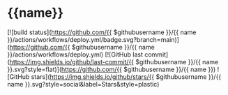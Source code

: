 # {{name}}

[![build status](https://github.com/{{ $githubusername }}/{{ name }}/actions/workflows/deploy.yml/badge.svg?branch=main)](https://github.com/{{ $githubusername }}/{{ name }}/actions/workflows/deploy.yml)
[![GitHub last commit](https://img.shields.io/github/last-commit/{{ $githubusername }}/{{ name }}.svg?style=flat)](https://github.com/{{ $githubusername }}/{{ name }})
![GitHub stars](https://img.shields.io/github/stars/{{ $githubusername }}/{{ name }}.svg?style=social&label=Stars&style=plastic)